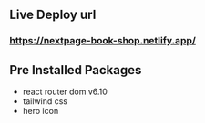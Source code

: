 ## Live Deploy url
### https://nextpage-book-shop.netlify.app/

## Pre Installed Packages
- react router dom v6.10
- tailwind css
- hero icon
